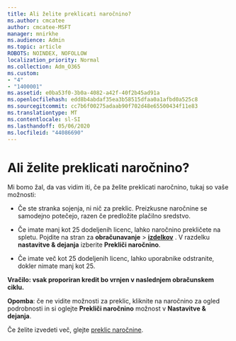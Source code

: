 ```yaml
---
title: Ali želite preklicati naročnino?
ms.author: cmcatee
author: cmcatee-MSFT
manager: mnirkhe
ms.audience: Admin
ms.topic: article
ROBOTS: NOINDEX, NOFOLLOW
localization_priority: Normal
ms.collection: Adm_O365
ms.custom:
- "4"
- "1400001"
ms.assetid: e0ba53f0-3b0a-4082-a42f-40f2b45ad91a
ms.openlocfilehash: edd8b4abdaf35ea3b58515dfaa0a1afbd0a525c8
ms.sourcegitcommit: cc7b6f00275adaab90f702d48e65500434f11e83
ms.translationtype: MT
ms.contentlocale: sl-SI
ms.lasthandoff: 05/06/2020
ms.locfileid: "44086690"
---
```

# <a name="canceling-your-subscription"></a>Ali želite preklicati naročnino?

Mi bomo žal, da vas vidim iti, če pa želite preklicati naročnino, tukaj so vaše možnosti:
  
- Če ste stranka sojenja, ni nič za preklic. Preizkusne naročnine se samodejno potečejo, razen če predložite plačilno sredstvo.

- Če imate manj kot 25 dodeljenih licenc, lahko naročnino prekličete na spletu. Pojdite na stran za **obračunavanje** \> **[izdelkov](https://go.microsoft.com/fwlink/p/?linkid=842054)** . V razdelku **nastavitve & dejanja** izberite **Prekliči naročnino**.

- Če imate več kot 25 dodeljenih licenc, lahko uporabnike odstranite, dokler nimate manj kot 25.
  
**Vračilo: vsak proporiran kredit bo vrnjen v naslednjem obračunskem ciklu.** 

**Opomba**: če ne vidite možnosti za preklic, kliknite na naročnino za ogled podrobnosti in si oglejte **Prekliči naročnino** možnost v **Nastavitve & dejanja**. 

Če želite izvedeti več, glejte [preklic naročnine](https://docs.microsoft.com/office365/admin/subscriptions-and-billing/cancel-your-subscription).
